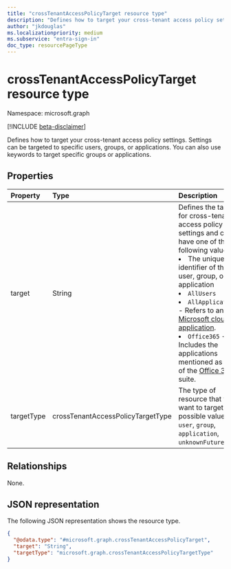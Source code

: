 ```yaml
---
title: "crossTenantAccessPolicyTarget resource type"
description: "Defines how to target your cross-tenant access policy settings. Settings can be targeted to specific users, groups, or applications."
author: "jkdouglas"
ms.localizationpriority: medium
ms.subservice: "entra-sign-in"
doc_type: resourcePageType
---
```


# crossTenantAccessPolicyTarget resource type

Namespace: microsoft.graph

[!INCLUDE [beta-disclaimer](../../includes/beta-disclaimer.md)]

Defines how to target your cross-tenant access policy settings. Settings can be targeted to specific users, groups, or applications. You can also use keywords to target specific groups or applications.

## Properties

|Property|Type|Description|
|:---|:---|:---|
| target | String | Defines the target for cross-tenant access policy settings and can have one of the following values: <li> The unique identifier of the user, group, or application <li> `AllUsers` <li> `AllApplications` - Refers to any [Microsoft cloud application](/azure/active-directory/conditional-access/concept-conditional-access-cloud-apps#microsoft-cloud-applications). <li> `Office365` - Includes the applications mentioned as part of the [Office 365](/azure/active-directory/conditional-access/concept-conditional-access-cloud-apps#office-365) suite. |
| targetType | crossTenantAccessPolicyTargetType | The type of resource that you want to target. The possible values are: `user`, `group`, `application`, `unknownFutureValue`. |

## Relationships

None.

## JSON representation

The following JSON representation shows the resource type.
<!-- {
  "blockType": "resource",
  "@odata.type": "microsoft.graph.crossTenantAccessPolicyTarget"
}
-->

``` json
{
  "@odata.type": "#microsoft.graph.crossTenantAccessPolicyTarget",
  "target": "String",
  "targetType": "microsoft.graph.crossTenantAccessPolicyTargetType"
}
```

